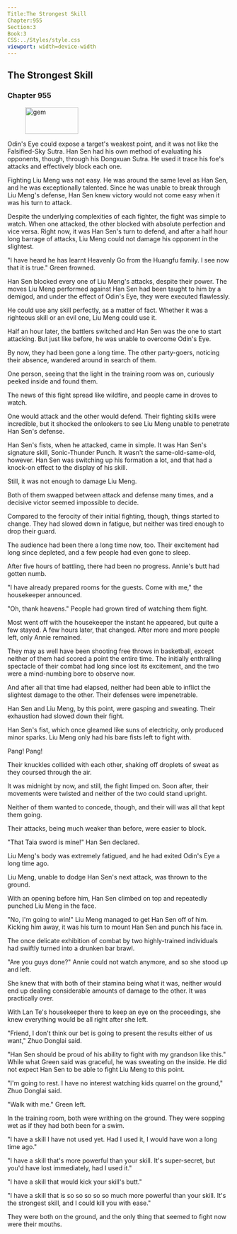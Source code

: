 ```yaml
---
Title:The Strongest Skill 
Chapter:955 
Section:3 
Book:3 
CSS:../Styles/style.css 
viewport: width=device-width
---
```

  
## The Strongest Skill
### Chapter 955
  
<figure>
	<img src="../Images/gem.gif" alt="gem" id="gem" width="120" height="60" />
</figure>
  

  
Odin's Eye could expose a target's weakest point, and it was not like the Falsified-Sky Sutra. Han Sen had his own method of evaluating his opponents, though, through his Dongxuan Sutra. He used it trace his foe's attacks and effectively block each one.

Fighting Liu Meng was not easy. He was around the same level as Han Sen, and he was exceptionally talented. Since he was unable to break through Liu Meng's defense, Han Sen knew victory would not come easy when it was his turn to attack.

Despite the underlying complexities of each fighter, the fight was simple to watch. When one attacked, the other blocked with absolute perfection and vice versa. Right now, it was Han Sen's turn to defend, and after a half hour long barrage of attacks, Liu Meng could not damage his opponent in the slightest.

"I have heard he has learnt Heavenly Go from the Huangfu family. I see now that it is true." Green frowned.

Han Sen blocked every one of Liu Meng's attacks, despite their power. The moves Liu Meng performed against Han Sen had been taught to him by a demigod, and under the effect of Odin's Eye, they were executed flawlessly.

He could use any skill perfectly, as a matter of fact. Whether it was a righteous skill or an evil one, Liu Meng could use it.

Half an hour later, the battlers switched and Han Sen was the one to start attacking. But just like before, he was unable to overcome Odin's Eye.

By now, they had been gone a long time. The other party-goers, noticing their absence, wandered around in search of them.

One person, seeing that the light in the training room was on, curiously peeked inside and found them.

The news of this fight spread like wildfire, and people came in droves to watch.

One would attack and the other would defend. Their fighting skills were incredible, but it shocked the onlookers to see Liu Meng unable to penetrate Han Sen's defense.

Han Sen's fists, when he attacked, came in simple. It was Han Sen's signature skill, Sonic-Thunder Punch. It wasn't the same-old-same-old, however. Han Sen was switching up his formation a lot, and that had a knock-on effect to the display of his skill.

Still, it was not enough to damage Liu Meng.

Both of them swapped between attack and defense many times, and a decisive victor seemed impossible to decide.

Compared to the ferocity of their initial fighting, though, things started to change. They had slowed down in fatigue, but neither was tired enough to drop their guard.

The audience had been there a long time now, too. Their excitement had long since depleted, and a few people had even gone to sleep.

After five hours of battling, there had been no progress. Annie's butt had gotten numb.

"I have already prepared rooms for the guests. Come with me," the housekeeper announced.

"Oh, thank heavens." People had grown tired of watching them fight.

Most went off with the housekeeper the instant he appeared, but quite a few stayed. A few hours later, that changed. After more and more people left, only Annie remained.

They may as well have been shooting free throws in basketball, except neither of them had scored a point the entire time. The initially enthralling spectacle of their combat had long since lost its excitement, and the two were a mind-numbing bore to observe now.

And after all that time had elapsed, neither had been able to inflict the slightest damage to the other. Their defenses were impenetrable.

Han Sen and Liu Meng, by this point, were gasping and sweating. Their exhaustion had slowed down their fight.

Han Sen's fist, which once gleamed like suns of electricity, only produced minor sparks. Liu Meng only had his bare fists left to fight with.

Pang! Pang!

Their knuckles collided with each other, shaking off droplets of sweat as they coursed through the air.

It was midnight by now, and still, the fight limped on. Soon after, their movements were twisted and neither of the two could stand upright.

Neither of them wanted to concede, though, and their will was all that kept them going.

Their attacks, being much weaker than before, were easier to block.

"That Taia sword is mine!" Han Sen declared.

Liu Meng's body was extremely fatigued, and he had exited Odin's Eye a long time ago.

Liu Meng, unable to dodge Han Sen's next attack, was thrown to the ground.

With an opening before him, Han Sen climbed on top and repeatedly punched Liu Meng in the face.

"No, I'm going to win!" Liu Meng managed to get Han Sen off of him. Kicking him away, it was his turn to mount Han Sen and punch his face in.

The once delicate exhibition of combat by two highly-trained individuals had swiftly turned into a drunken bar brawl.

"Are you guys done?" Annie could not watch anymore, and so she stood up and left.

She knew that with both of their stamina being what it was, neither would end up dealing considerable amounts of damage to the other. It was practically over.

With Lan Te's housekeeper there to keep an eye on the proceedings, she knew everything would be all right after she left.

"Friend, I don't think our bet is going to present the results either of us want," Zhuo Donglai said.

"Han Sen should be proud of his ability to fight with my grandson like this." While what Green said was graceful, he was sweating on the inside. He did not expect Han Sen to be able to fight Liu Meng to this point.

"I'm going to rest. I have no interest watching kids quarrel on the ground," Zhuo Donglai said.

"Walk with me." Green left.

In the training room, both were writhing on the ground. They were sopping wet as if they had both been for a swim.

"I have a skill I have not used yet. Had I used it, I would have won a long time ago."

"I have a skill that's more powerful than your skill. It's super-secret, but you'd have lost immediately, had I used it."

"I have a skill that would kick your skill's butt."

"I have a skill that is so so so so so much more powerful than your skill. It's the strongest skill, and I could kill you with ease."

They were both on the ground, and the only thing that seemed to fight now were their mouths.